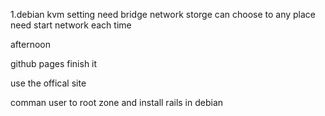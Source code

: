 1.debian kvm setting 
 need bridge network
 storge can choose to any place
 need start network each time


afternoon 

github pages finish it

use the offical site 

comman user to root zone and install rails in debian
